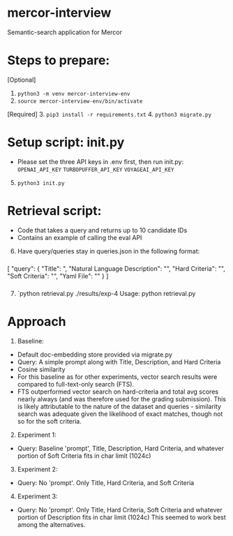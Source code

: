 # mercor-interview
Semantic-search application for Mercor

# Steps to prepare:
[Optional]
1. `python3 -m venv mercor-interview-env`
2. `source mercor-interview-env/bin/activate`

[Required]
3. `pip3 install -r requirements.txt`
4. `python3 migrate.py`

# Setup script: init.py
- Please set the three API keys in .env first, then run init.py:
`OPENAI_API_KEY`
`TURBOPUFFER_API_KEY`
`VOYAGEAI_API_KEY`
5. `python3 init.py`

# Retrieval script:
- Code that takes a query and returns up to 10 candidate IDs
- Contains an example of calling the eval API
6. Have query/queries stay in queries.json in the following format:
###
[
    "query": {
        "Title": <Your-Title>",
        "Natural Language Description": "<Your-Description>",
        "Hard Criteria": "<Your-hard-criteria>",
        "Soft Criteria": "<Your-soft-criteria>",
        "Yaml File": "<Yaml-Filename>"
    }
]
###
7. `python retrieval.py ./results/exp-4
    Usage: python retrieval.py <results-dir>

# Approach
<!-- Alert: There are no type checks in the code, so please exercise caution if editing it. Suffice to say, this code is NOT PROD-FRIENDLY -->
1. Baseline: 
- Default doc-embedding store provided via migrate.py
- Query: A simple prompt along with Title, Description, and Hard Criteria 
- Cosine similarity
- For this baseline as for other experiments, vector search results were compared to full-text-only search (FTS). 
- FTS outperformed vector search on hard-criteria and total avg scores nearly always (and was therefore used for the grading submission). This is likely attributable to the nature of the dataset and queries - similarity search was adequate given the likelihood of exact matches, though not so for the soft criteria.

2. Experiment 1:
- Query: Baseline 'prompt', Title, Description, Hard Criteria, and whatever portion of Soft Criteria fits in char limit (1024c)

3. Experiment 2:
- Query: No 'prompt'. Only Title, Hard Criteria, and Soft Criteria

4. Experiment 3:
- Query: No 'prompt'. Only Title, Hard Criteria, Soft Criteria and whatever portion of Description fits in char limit (1024c)
This seemed to work best among the alternatives.

 